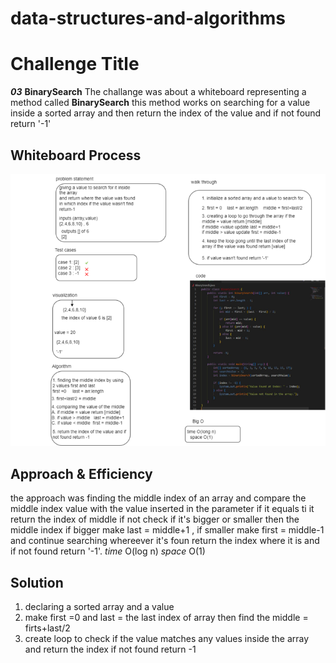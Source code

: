 

# data-structures-and-algorithms



# Challenge Title

***03*** **BinarySearch**
 The challange was about a whiteboard representing a method called **BinarySearch** this method works on searching for a value inside a sorted array and then return the index of the value and if not found return '-1'


## Whiteboard Process


![Alt text](code__challenge03.drawio_720-1.png)

## Approach & Efficiency

the approach was finding the middle index of an array and compare the middle index value with the value inserted in the parameter if it equals ti it return the index of middle if not check if it's bigger or smaller then the middle index if bigger make last = middle+1 , if smaller make first = middle-1 and continue searching whereever it's foun return the index where it is and if not found return '-1'.
 *time* O(log n)     *space* O(1)

 ## Solution 

 1. declaring a sorted array and a value  
 2. make first =0   and last = the last index of array     then find the middle = firts+last/2
 3. create loop to check if the value matches any values inside the array and return the index if not found return -1



